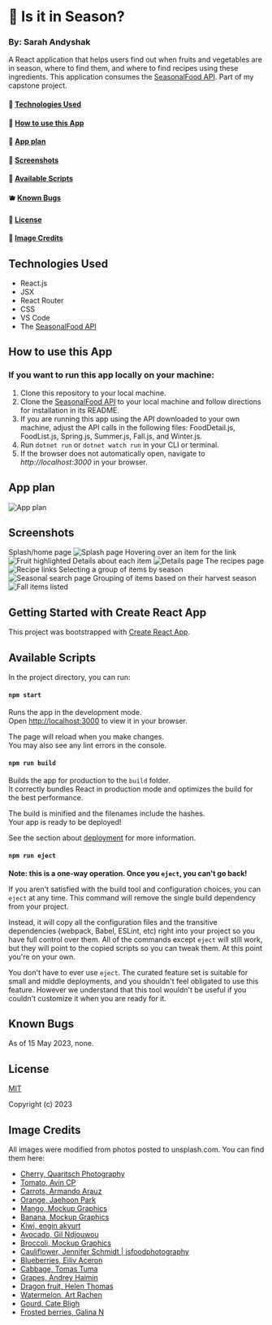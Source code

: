 # 🍒 Is it in Season?

### By: Sarah Andyshak

A React application that helps users find out when fruits and vegetables are in season, where to find them, and where to find recipes using these ingredients. This application consumes the [SeasonalFood API](https://github.com/SarahAndyshak/SeasonalFood.Solution). Part of my capstone project.

#### 🍊 [Technologies Used](#technologies-used)
#### 🥦 [How to use this App](#how-to-use-this-app)
#### 🍇 [App plan](#app-plan)
#### 🍎 [Screenshots](#screenshots)
#### 🍌 [Available Scripts](#available-scripts)
#### 🫐 [Known Bugs](#known-bugs)
#### 🥑 [License](#license)
#### 🥕 [Image Credits](#image-credits)

## Technologies Used
* React.js
* JSX
* React Router
* CSS
* VS Code
* The [SeasonalFood API](https://github.com/SarahAndyshak/SeasonalFood.Solution)

## How to use this App
### If you want to run this app locally on your machine:
1. Clone this repository to your local machine.
2. Clone the [SeasonalFood API](https://github.com/SarahAndyshak/SeasonalFood.Solution) to your local machine and follow directions for installation in its README.
3. If you are running this app using the API downloaded to your own machine, adjust the API calls in the following files: FoodDetail.js, FoodList.js, Spring.js, Summer.js, Fall.js, and Winter.js.
4. Run `dotnet run` or `dotnet watch run` in your CLI or terminal.
5. If the browser does not automatically open, navigate to _http://localhost:3000_ in your browser.

## App plan
![App plan](App-plan.png)

## Screenshots
Splash/home page
![Splash page](splash-page.png)
Hovering over an item for the link
![Fruit highlighted](splash-highlighted.png)
Details about each item
![Details page](details.png)
The recipes page
![Recipe links](recipes.png)
Selecting a group of items by season
![Seasonal search page](search-by-season.png)
Grouping of items based on their harvest season
![Fall items listed](fall-details.png)

## Getting Started with Create React App

This project was bootstrapped with [Create React App](https://github.com/facebook/create-react-app).

## Available Scripts

In the project directory, you can run:

#### `npm start`

Runs the app in the development mode.\
Open [http://localhost:3000](http://localhost:3000) to view it in your browser.

The page will reload when you make changes.\
You may also see any lint errors in the console.

#### `npm run build`

Builds the app for production to the `build` folder.\
It correctly bundles React in production mode and optimizes the build for the best performance.

The build is minified and the filenames include the hashes.\
Your app is ready to be deployed!

See the section about [deployment](https://facebook.github.io/create-react-app/docs/deployment) for more information.

#### `npm run eject`

**Note: this is a one-way operation. Once you `eject`, you can't go back!**

If you aren't satisfied with the build tool and configuration choices, you can `eject` at any time. This command will remove the single build dependency from your project.

Instead, it will copy all the configuration files and the transitive dependencies (webpack, Babel, ESLint, etc) right into your project so you have full control over them. All of the commands except `eject` will still work, but they will point to the copied scripts so you can tweak them. At this point you're on your own.

You don't have to ever use `eject`. The curated feature set is suitable for small and middle deployments, and you shouldn't feel obligated to use this feature. However we understand that this tool wouldn't be useful if you couldn't customize it when you are ready for it.

## Known Bugs
As of 15 May 2023, none.

## License
[MIT](https://opensource.org/license/mit/)

Copyright (c) 2023

## Image Credits
All images were modified from photos posted to unsplash.com. You can find them here:
* [Cherry, Quaritsch Photography](https://unsplash.com/photos/INprSEBbfG4)
* [Tomato, Avin CP](https://unsplash.com/photos/OlXUUQedQyM)
* [Carrots, Armando Arauz](https://unsplash.com/photos/R198mTymEFQ)
* [Orange, Jaehoon Park](https://unsplash.com/photos/la3oGCK0YtI)
* [Mango, Mockup Graphics](https://unsplash.com/photos/2BeAHd_Kmf8)
* [Banana, Mockup Graphics](https://unsplash.com/photos/Kl3467edwsE)
* [Kiwi, engin akyurt](https://unsplash.com/photos/jPVcZsxRGJo)
* [Avocado, Gil Ndjouwou](https://unsplash.com/photos/cueV_oTVsic)
* [Broccoli, Mockup Graphics](https://unsplash.com/photos/l55IGtwI8mI)
* [Cauliflower, Jennifer Schmidt | jsfoodphotography](https://unsplash.com/photos/0XVrBLy73rw)
* [Blueberries, Eiliv Aceron](https://unsplash.com/photos/-D6xO2LUVdk)
* [Cabbage, Tomas Tuma](https://unsplash.com/photos/FJ_F5ROq8b4)
* [Grapes, Andrey Haimin](https://unsplash.com/photos/qtwlKiu6VHg)
* [Dragon fruit, Helen Thomas](https://unsplash.com/photos/vkVLkKi8H60)
* [Watermelon, Art Rachen](https://unsplash.com/photos/izi5AnlbRIA)
* [Gourd, Cate Bligh](https://unsplash.com/photos/CNFnGLn-XzA)
* [Frosted berries, Galina N](https://unsplash.com/photos/AgWVcQz1bOA)
